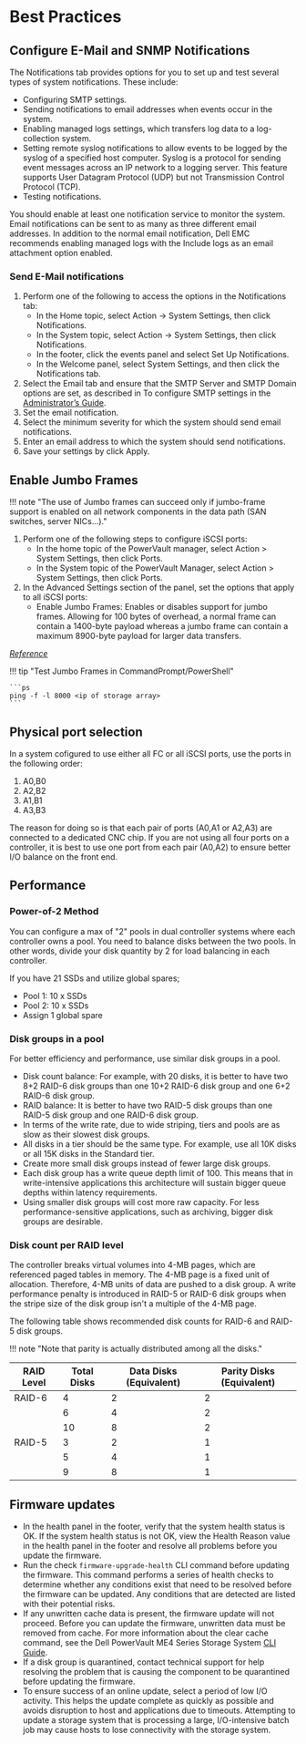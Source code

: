 # Best Practices

## Configure E-Mail and SNMP Notifications

The Notifications tab provides options for you to set up and test several types of system notifications. These include:

- Configuring SMTP settings.
- Sending notifications to email addresses when events occur in the system.
- Enabling managed logs settings, which transfers log data to a log-collection system.
- Setting remote syslog notifications to allow events to be logged by the syslog of a specified host computer. Syslog is a protocol for sending event messages across an IP network to a logging server. This feature supports User Datagram Protocol (UDP) but not Transmission Control Protocol (TCP).
- Testing notifications.

You should enable at least one notification service to monitor the system. Email notifications can be sent to as many as three different email addresses. In addition to the normal email notification, Dell EMC recommends enabling managed logs with the Include logs as an email attachment option enabled.

### Send E-Mail notifications

1. Perform one of the following to access the options in the Notifications tab:
      -  In the Home topic, select Action -> System Settings, then click Notifications.
      -  In the System topic, select Action -> System Settings, then click Notifications.
      -  In the footer, click the events panel and select Set Up Notifications.
      -  In the Welcome panel, select System Settings, and then click the Notifications tab.
2. Select the Email tab and ensure that the SMTP Server and SMTP Domain options are set, as described in To configure SMTP settings in the [Administrator’s Guide](https://www.dell.com/support/manuals/us/en/19/powervault-me4012/me4_series_ag_pub/configure-smtp-settings?guid=guid-a34ac6dc-8231-456e-ae0a-a157ef02393d&lang=en-us).
3. Set the email notification.
4. Select the minimum severity for which the system should send email notifications.
5. Enter an email address to which the system should send notifications.
6. Save your settings by click Apply.

## Enable Jumbo Frames

!!! note "The use of Jumbo frames can succeed only if jumbo-frame support is enabled on all network components in the data path (SAN switches, server NICs...)."

1. Perform one of the following steps to configure iSCSI ports:
    - In the home topic of the PowerVault manager, select Action > System Settings, then click Ports.
    - In the System topic of the PowerVault Manager, select Action > System Settings, then click Ports.
2. In the Advanced Settings section of the panel, set the options that apply to all iSCSI ports:
    - Enable Jumbo Frames: Enables or disables support for jumbo frames. Allowing for 100 bytes of overhead, a normal frame can contain a 1400-byte payload whereas a jumbo frame can contain a maximum 8900-byte payload for larger data transfers.

[*Reference*](https://www.dell.com/support/manuals/en-us/powervault-me4012/me4_series_ag_pub/configure-iscsi-ports?guid=guid-9c7ddef3-9cae-4788-b553-dffdc99c4aa6&lang=en-us)


!!! tip "Test Jumbo Frames in CommandPrompt/PowerShell"

    ```ps
    ping -f -l 8000 <ip of storage array>
    ```

## Physical port selection

In a system cofigured to use either all FC or all iSCSI ports, use the ports in the following order:

1. A0,B0
2. A2,B2
3. A1,B1
4. A3,B3

The reason for doing so is that each pair of ports (A0,A1 or A2,A3) are connected to a dedicated CNC chip. If you are not using all four ports on a controller, it is best to use one port from each pair (A0,A2) to ensure better I/O balance on the front end.

## Performance

### Power-of-2 Method

You can configure a max of "2" pools in dual controller systems where each controller owns a pool. You need to balance disks between the two pools. In other words, divide your disk quantity by 2 for load balancing in each controller.

If you have 21 SSDs and utilize global spares;

- Pool 1: 10 x SSDs
- Pool 2: 10 x SSDs
- Assign 1 global spare

### Disk groups in a pool

For better efficiency and performance, use similar disk groups in a pool.

- Disk count balance: For example, with 20 disks, it is better to have two 8+2 RAID-6 disk groups than one 10+2 RAID-6 disk group and one 6+2 RAID-6 disk group.
- RAID balance: It is better to have two RAID-5 disk groups than one RAID-5 disk group and one RAID-6 disk group.
- In terms of the write rate, due to wide striping, tiers and pools are as slow as their slowest disk groups.
- All disks in a tier should be the same type. For example, use all 10K disks or all 15K disks in the Standard tier.
- Create more small disk groups instead of fewer large disk groups.
- Each disk group has a write queue depth limit of 100. This means that in write-intensive applications this architecture will sustain bigger queue depths within latency requirements.
- Using smaller disk groups will cost more raw capacity. For less performance-sensitive applications, such as archiving, bigger disk groups are desirable.

### Disk count per RAID level

The controller breaks virtual volumes into 4-MB pages, which are referenced paged tables in memory. The 4-MB page is a fixed unit of allocation. Therefore, 4-MB units of data are pushed to a disk group. A write performance penalty is introduced in RAID-5 or RAID-6 disk groups when the stripe size of the disk group isn't a multiple of the 4-MB page.

The following table shows recommended disk counts for RAID-6 and RAID-5 disk groups.

!!! note "Note that parity is actually distributed among all the disks."

| RAID Level | Total Disks | Data Disks (Equivalent) | Parity Disks (Equivalent) |
| ---------  | ----------- | ----------------------- | ------------------------- |
| RAID-6     | 4           | 2                       | 2                         |
|            | 6           | 4                       | 2                         |
|            | 10          | 8                       | 2                         |
| RAID-5     | 3           | 2                       | 1                         |
|            | 5           | 4                       | 1                         |
|            | 9           | 8                       | 1                         |

## Firmware updates

- In the health panel in the footer, verify that the system health status is OK. If the system health status is not OK, view the Health Reason value in the health panel in the footer and resolve all problems before you update the firmware.
- Run the check `firmware-upgrade-health` CLI command before updating the firmware. This command performs a series of health checks to determine whether any conditions exist that need to be resolved before the firmware can be updated. Any conditions that are detected are listed with their potential risks.
- If any unwritten cache data is present, the firmware update will not proceed. Before you can update the firmware, unwritten data must be removed from cache. For more information about the clear cache command, see the Dell PowerVault ME4 Series Storage System [CLI Guide](https://www.dell.com/support/manuals/en-us/powervault-me4024/me4_series_cli_pub).
- If a disk group is quarantined, contact technical support for help resolving the problem that is causing the component to be quarantined before updating the firmware.
- To ensure success of an online update, select a period of low I/O activity. This helps the update complete as quickly as possible and avoids disruption to host and applications due to timeouts. Attempting to update a storage system that is processing a large, I/O-intensive batch job may cause hosts to lose connectivity with the storage system.